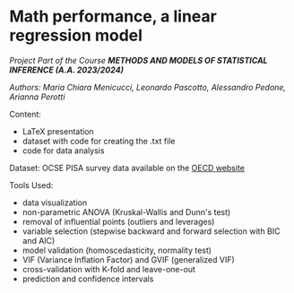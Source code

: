 # Math performance, a linear regression model

_Project Part of the Course __METHODS AND MODELS OF STATISTICAL INFERENCE (A.A. 2023/2024)___

_Authors: Maria Chiara Menicucci, Leonardo Pascotto, Alessandro Pedone, Arianna Perotti_

Content:
- LaTeX presentation
- dataset with code for creating the .txt file
- code for data analysis

Dataset: OCSE PISA survey data available on the [OECD website](https://www.oecd.org/pisa/data/)

Tools Used:
- data visualization
- non-parametric ANOVA (Kruskal-Wallis and Dunn's test)
- removal of influential points (outliers and leverages)
- variable selection (stepwise backward and forward selection with BIC and AIC)
- model validation (homoscedasticity, normality test)
- VIF (Variance Inflation Factor) and GVIF (generalized VIF)
- cross-validation with K-fold and leave-one-out
- prediction and confidence intervals





